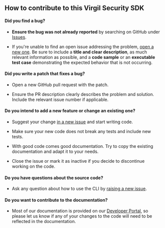 ## How to contribute to this Virgil Security SDK

#### **Did you find a bug?**

* **Ensure the bug was not already reported** by searching on GitHub under [Issues](https://github.com/VirgilSecurity/virgil-sdk-java-android/issues).

* If you're unable to find an open issue addressing the problem, [open a new one](https://github.com/VirgilSecurity/virgil-sdk-java-android/issues/new). Be sure to include a **title and clear description**, as much relevant information as possible, and a **code sample** or an **executable test case** demonstrating the expected behavior that is not occurring.

#### **Did you write a patch that fixes a bug?**

* Open a new GitHub pull request with the patch.

* Ensure the PR description clearly describes the problem and solution. Include the relevant issue number if applicable.

#### **Do you intend to add a new feature or change an existing one?**

* Suggest your change [in a new issue](https://github.com/VirgilSecurity/virgil-sdk-java-android/issues/new) and start writing code.

* Make sure your new code does not break any tests and include new tests.

* With good code comes good documentation. Try to copy the existing documentation and adapt it to your needs.

* Close the issue or mark it as inactive if you decide to discontinue working on the code.

#### **Do you have questions about the source code?**

* Ask any question about how to use the CLI by [raising a new issue](https://github.com/VirgilSecurity/virgil-sdk-java-android/issues/new).

#### **Do you want to contribute to the documentation?**

* Most of our documentation is provided on our [Developer Portal](https://developer.virgilsecurity.com/docs/), so please let us know if any of your changes to the code will need to be reflected in the documentation.
